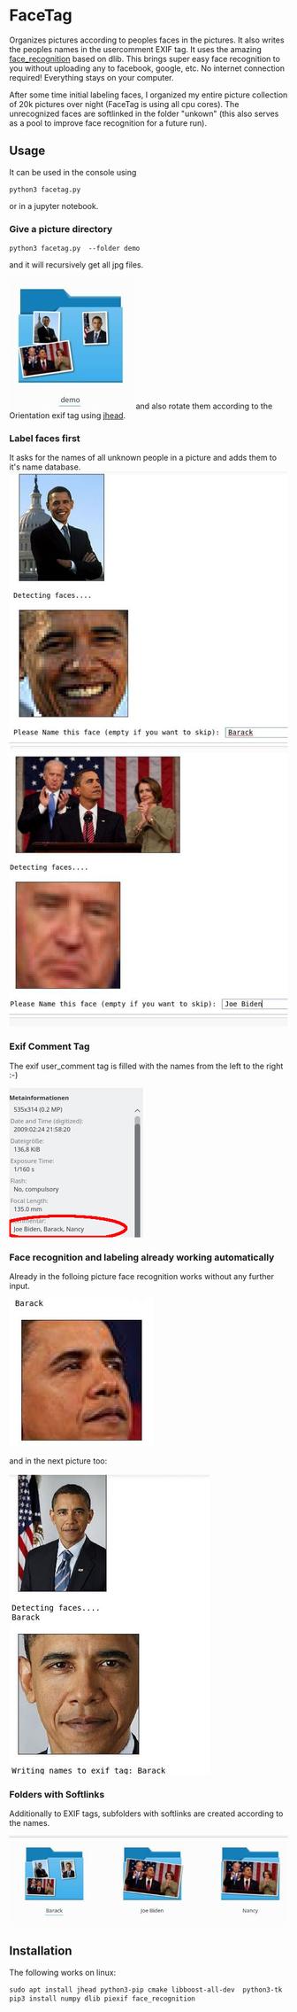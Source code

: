 # FaceTag

Organizes pictures according to peoples faces in the pictures. It also writes the peoples names in the usercomment EXIF tag. It uses the amazing [face_recognition](https://github.com/ageitgey/face_recognition) based on dlib. 
This brings super easy face recognition to you without uploading any to facebook, google, etc. No internet connection required! Everything stays on your computer. 


After some time initial labeling faces, I organized my entire picture collection of 20k pictures over night (FaceTag is using all cpu cores). The unrecognized faces are softlinked in the folder "unkown" (this also serves as a pool to improve face recognition for a future run).


## Usage

It can be used in the console using
```
python3 facetag.py
```
or in a jupyter notebook.



### Give a picture directory
```
python3 facetag.py  --folder demo
```
and it will recursively get all jpg files.

![](res/pics.jpg)
and also rotate them according to the Orientation exif tag using [jhead](http://www.sentex.net/~mwandel/jhead/).

### Label faces first
It asks for the names of all unknown people in a picture and adds them to it's name database.
![](res/demo1.jpg)
![](res/demo2.jpg)
### Exif Comment Tag
The exif user_comment tag is filled with the names from the left to the right :-) 

![](res/exif.jpg)

### Face recognition and labeling already working automatically
Already in the folloing picture face recognition works without any further input.

![](res/demo3.jpg)

and in the next picture too:

![](res/demo6.jpg)

### Folders with Softlinks  
Additionally to EXIF tags, subfolders with softlinks are created according to the names.

![](res/folders.jpg)




## Installation

The following works on linux:
```
sudo apt install jhead python3-pip cmake libboost-all-dev  python3-tk
pip3 install numpy dlib piexif face_recognition
```
